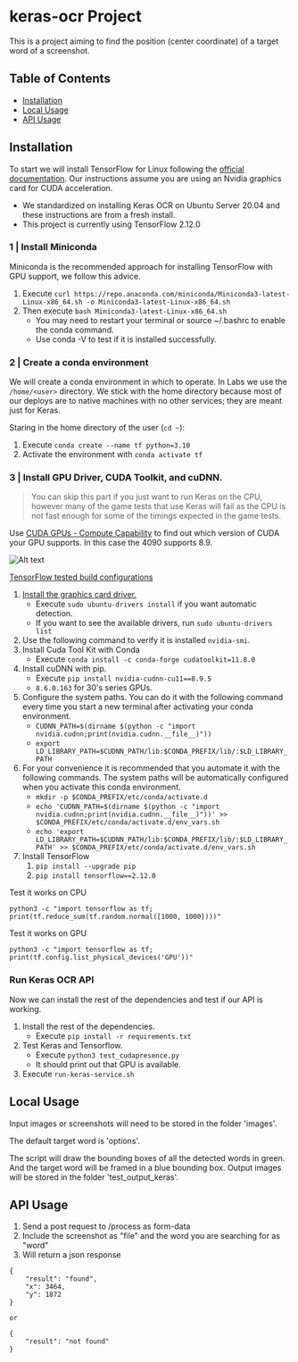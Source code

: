 <!-- omit in toc -->
# keras-ocr Project

This is a project aiming to find the position (center coordinate) of a target word of a screenshot.

<!-- omit in toc -->
## Table of Contents
- [Installation](#installation)
- [Local Usage](#local-usage)
- [API Usage](#api-usage)

## Installation

To start we will install TensorFlow for Linux following the [official documentation](https://www.tensorflow.org/install/pip#linux). Our instructions assume you are using an Nvidia graphics card for CUDA acceleration.  

- We standardized on installing Keras OCR on Ubuntu Server 20.04 and these instructions are from a fresh install.
- This project is currently using TensorFlow 2.12.0

<!-- omit in toc -->
### 1 | Install Miniconda

Miniconda is the recommended approach for installing TensorFlow with GPU support, we follow this advice.

1. Execute `curl https://repo.anaconda.com/miniconda/Miniconda3-latest-Linux-x86_64.sh -o Miniconda3-latest-Linux-x86_64.sh`
2. Then execute `bash Miniconda3-latest-Linux-x86_64.sh`
    - You may need to restart your terminal or source ~/.bashrc to enable the conda command.
    - Use conda -V to test if it is installed successfully.

<!-- omit in toc -->
### 2 | Create a conda environment

We will create a conda environment in which to operate. In Labs we use the `/home/<user>` directory. We stick with the home directory because most of our deploys are to native machines with no other services; they are meant just for Keras.

Staring in the home directory of the user (`cd ~`):

1. Execute `conda create --name tf python=3.10`
2. Activate the environment with `conda activate tf` 

<!-- omit in toc -->
### 3 | Install GPU Driver, CUDA Toolkit, and cuDNN.

> You can skip this part if you just want to run Keras on the CPU, however many of the game tests that use Keras will fail as the CPU is not fast enough for some of the timings expected in the game tests.


Use [CUDA GPUs - Compute Capability](https://developer.nvidia.com/cuda-gpus) to find out which version of CUDA your GPU supports. In this case the 4090 supports 8.9.

![Alt text](doc/compute_capability.png)

[TensorFlow tested build configurations](https://www.tensorflow.org/install/source#gpu)

1. [Install the graphics card driver.](https://help.ubuntu.com/community/NvidiaDriversInstallation)
   - Execute `sudo ubuntu-drivers install` if you want automatic detection.
   - If you want to see the available drivers, run `sudo ubuntu-drivers list`
2. Use the following command to verify it is installed `nvidia-smi`.
3. Install Cuda Tool Kit with Conda
   - Execute `conda install -c conda-forge cudatoolkit=11.8.0`
4. Install cuDNN with pip.
   - Execute `pip install nvidia-cudnn-cu11==8.9.5` 
   - `8.6.0.163` for 30's series GPUs.
5. Configure the system paths. You can do it with the following command every time you start a new terminal after activating your conda environment.
    - `CUDNN_PATH=$(dirname $(python -c "import nvidia.cudnn;print(nvidia.cudnn.__file__)"))`
    - `export LD_LIBRARY_PATH=$CUDNN_PATH/lib:$CONDA_PREFIX/lib/:$LD_LIBRARY_PATH`
6. For your convenience it is recommended that you automate it with the following commands. The system paths will be automatically configured when you activate this conda environment.
    - `mkdir -p $CONDA_PREFIX/etc/conda/activate.d`
    - `echo 'CUDNN_PATH=$(dirname $(python -c "import nvidia.cudnn;print(nvidia.cudnn.__file__)"))' >> $CONDA_PREFIX/etc/conda/activate.d/env_vars.sh`
    - `echo 'export LD_LIBRARY_PATH=$CUDNN_PATH/lib:$CONDA_PREFIX/lib/:$LD_LIBRARY_PATH' >> $CONDA_PREFIX/etc/conda/activate.d/env_vars.sh`
7. Install TensorFlow
   1. `pip install --upgrade pip`
   2. `pip install tensorflow==2.12.0`

Test it works on CPU
```
python3 -c "import tensorflow as tf; print(tf.reduce_sum(tf.random.normal([1000, 1000])))"
```

Test it works on GPU
```
python3 -c "import tensorflow as tf; print(tf.config.list_physical_devices('GPU'))"
```

<!-- omit in toc -->
### Run Keras OCR API
Now we can install the rest of the dependencies and test if our API is working.

1. Install the rest of the dependencies.
    - Execute `pip install -r requirements.txt`
2. Test Keras and Tensorflow.
    - Execute `python3 test_cudapresence.py`
    - It should print out that GPU is available.
3. Execute `run-keras-service.sh`

## Local Usage
Input images or screenshots will need to be stored in the folder 'images'. 

The default target word is 'options'.

The script will draw the bounding boxes of all the detected words in green. And the target word will be framed in a blue bounding box. Output images will be stored in the folder 'test_output_keras'.

## API Usage
1. Send a post request to /process as form-data
2. Include the screenshot as "file" and the word you are searching for as "word"
3. Will return a json response

```
{
    "result": "found",
    "x": 3464,
    "y": 1872
}

or 

{
    "result": "not found"
}
```